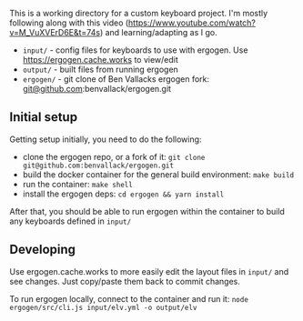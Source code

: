 This is a working directory for a custom keyboard project.  I'm mostly following along with this video (https://www.youtube.com/watch?v=M_VuXVErD6E&t=74s) and learning/adapting as I go.

* `input/` - config files for keyboards to use with ergogen. Use https://ergogen.cache.works to view/edit
* `output/` - built files from running ergogen
* `ergogen/` - git clone of Ben Vallacks ergogen fork: git@github.com:benvallack/ergogen.git

## Initial setup

Getting setup initially, you need to do the following:

* clone the ergogen repo, or a fork of it: `git clone git@github.com:benvallack/ergogen.git`
* build the docker container for the general build environment: `make build`
* run the container: `make shell`
* install the ergogen deps: `cd ergogen && yarn install`

After that, you should be able to run ergogen within the container to build any keyboards defined in `input/`

## Developing

Use ergogen.cache.works to more easily edit the layout files in `input/` and see changes.  Just copy/paste them back to commit changes.

To run ergogen locally, connect to the container and run it: `node ergogen/src/cli.js input/elv.yml -o output/elv`